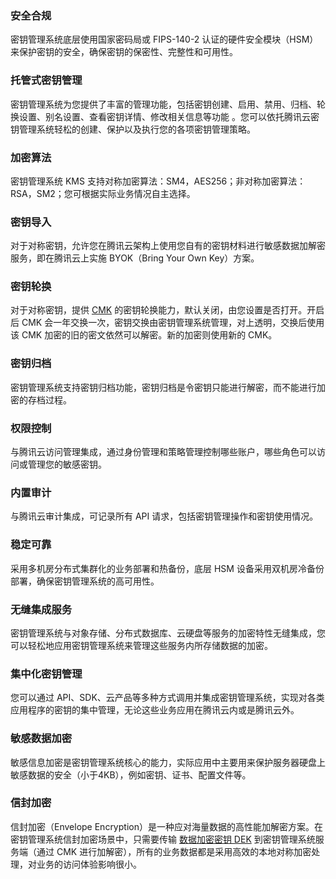 ### 安全合规
密钥管理系统底层使用国家密码局或 FIPS-140-2 认证的硬件安全模块（HSM）来保护密钥的安全，确保密钥的保密性、完整性和可用性。


### 托管式密钥管理
密钥管理系统为您提供了丰富的管理功能，包括密钥创建、启用、禁用、归档、轮换设置、别名设置、查看密钥详情、修改相关信息等功能 。您可以依托腾讯云密钥管理系统轻松的创建、保护以及执行您的各项密钥管理策略。

### 加密算法

密钥管理系统 KMS 支持对称加密算法：SM4，AES256；非对称加密算法：RSA，SM2；您可根据实际业务情况自主选择。



### 密钥导入

对于对称密钥，允许您在腾讯云架构上使用您自有的密钥材料进行敏感数据加解密服务，即在腾讯云上实施 BYOK（Bring Your Own Key）方案。


### 密钥轮换

对于对称密钥，提供 [CMK](https://cloud.tencent.com/document/product/573/38406#.E7.94.A8.E6.88.B7.E4.B8.BB.E5.AF.86.E9.92.A5-cmk) 的密钥轮换能力，默认关闭，由您设置是否打开。开启后 CMK 会一年交换一次，密钥交换由密钥管理系统管理，对上透明，交换后使用该 CMK 加密的旧的密文依然可以解密。新的加密则使用新的 CMK。

### 密钥归档
密钥管理系统支持密钥归档功能，密钥归档是令密钥只能进行解密，而不能进行加密的存档过程。

### 权限控制
与腾讯云访问管理集成，通过身份管理和策略管理控制哪些账户，哪些角色可以访问或管理您的敏感密钥。

### 内置审计
与腾讯云审计集成，可记录所有 API 请求，包括密钥管理操作和密钥使用情况。

### 稳定可靠
采用多机房分布式集群化的业务部署和热备份，底层 HSM 设备采用双机房冷备份部署，确保密钥管理系统的高可用性。

### 无缝集成服务
密钥管理系统与对象存储、分布式数据库、云硬盘等服务的加密特性无缝集成，您可以轻松地应用密钥管理系统来管理这些服务内所存储数据的加密。

### 集中化密钥管理
您可以通过 API、SDK、云产品等多种方式调用并集成密钥管理系统，实现对各类应用程序的密钥的集中管理，无论这些业务应用在腾讯云内或是腾讯云外。

### 敏感数据加密
敏感信息加密是密钥管理系统核心的能力，实际应用中主要用来保护服务器硬盘上敏感数据的安全（小于4KB），例如密钥、证书、配置文件等。

### 信封加密
信封加密（Envelope Encryption）是一种应对海量数据的高性能加解密方案。在密钥管理系统信封加密场景中，只需要传输 [数据加密密钥 DEK](https://cloud.tencent.com/document/product/573/38406#.E6.95.B0.E6.8D.AE.E5.8A.A0.E5.AF.86.E5.AF.86.E9.92.A5-dek) 到密钥管理系统服务端（通过 CMK 进行加解密），所有的业务数据都是采用高效的本地对称加密处理，对业务的访问体验影响很小。


